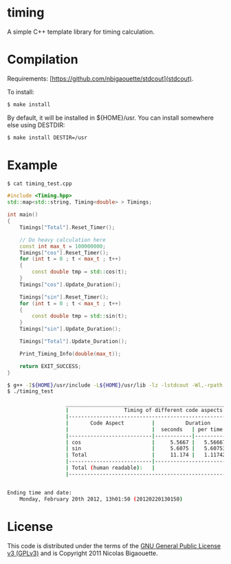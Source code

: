 # timing
A simple C++ template library for timing calculation.

# Compilation
Requirements: [https://github.com/nbigaouette/stdcout](stdcout).

To install:

``` bash
$ make install
```

By default, it will be installed in ${HOME}/usr. You can install somewhere else
using DESTDIR:

``` bash
$ make install DESTIR=/usr
```


# Example


``` bash
$ cat timing_test.cpp
```

``` C++
#include <Timing.hpp>
std::map<std::string, Timing<double> > Timings;

int main()
{
    Timings["Total"].Reset_Timer();

    // Do heavy calculation here
    const int max_t = 100000000;
    Timings["cos"].Reset_Timer();
    for (int t = 0 ; t < max_t ; t++)
    {
        const double tmp = std::cos(t);
    }
    Timings["cos"].Update_Duration();

    Timings["sin"].Reset_Timer();
    for (int t = 0 ; t < max_t ; t++)
    {
        const double tmp = std::sin(t);
    }
    Timings["sin"].Update_Duration();

    Timings["Total"].Update_Duration();

    Print_Timing_Info(double(max_t));

    return EXIT_SUCCESS;
}

```

``` bash
$ g++ -I${HOME}/usr/include -L${HOME}/usr/lib -lz -lstdcout -Wl,-rpath,${HOME}/usr/lib timing_test.cpp -o timing_test
$ ./timing_test

                   _______________________________________________________________________
                   |                  Timing of different code aspects                   |
                   |---------------------------------------------------------------------|
                   |       Code Aspect         |          Duration          | Percentage |
                   |                           |  seconds   | per time step | over total |
                   |---------------------------|------------|---------------|------------|
                   | cos                       |     5.5667 |   5.56667e-08 |      49.82 |
                   | sin                       |     5.6075 |   5.60753e-08 |      50.18 |
                   | Total                     |     11.174 |   1.11742e-07 |     100.00 |
                   |---------------------------|-----------------------------------------|
                   | Total (human readable):   |                                     11s |
                   |---------------------------------------------------------------------|


Ending time and date:
    Monday, February 20th 2012, 13h01:50 (20120220130150)
```

# License

This code is distributed under the terms of the [GNU General Public License v3 (GPLv3)](http://www.gnu.org/licenses/gpl.html) and is Copyright 2011 Nicolas Bigaouette.

